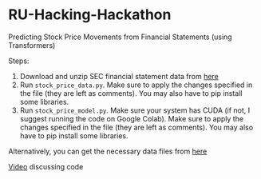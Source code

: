 # RU-Hacking-Hackathon
Predicting Stock Price Movements from Financial Statements (using Transformers)

Steps:
1. Download and unzip SEC financial statement data from [here](https://www.sec.gov/dera/data/financial-statement-data-sets.html)
2. Run ```stock_price_data.py```. Make sure to apply the changes specified in the file (they are left as comments). You may also have to pip install some libraries.
3. Run ```stock_price_model.py```. Make sure your system has CUDA (if not, I suggest running the code on Google Colab). Make sure to apply the changes specified in the file (they are left as comments). You may also have to pip install some libraries.

Alternatively, you can get the necessary data files from [here](https://drive.google.com/drive/folders/18SfRtnSl42JQL28U3I8Pada-zOLcqlmR?usp=sharing)

[Video](https://www.youtube.com/watch?v=RfpNmZPA0lI&ab_channel=WayneChen) discussing code

